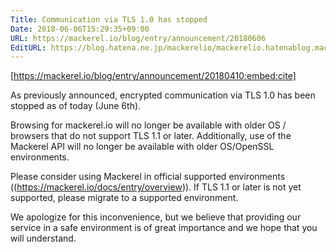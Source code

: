 ```yaml
---
Title: Communication via TLS 1.0 has stopped
Date: 2018-06-06T15:29:35+09:00
URL: https://mackerel.io/blog/entry/announcement/20180606
EditURL: https://blog.hatena.ne.jp/mackerelio/mackerelio.hatenablog.mackerel.io/atom/entry/17391345971651572515
---
```


[https://mackerel.io/blog/entry/announcement/20180410:embed:cite]

As previously announced, encrypted communication via TLS 1.0 has been stopped as of today (June 6th).

Browsing for mackerel.io will no longer be available with older OS / browsers that do not support TLS 1.1 or later. Additionally, use of the Mackerel API will no longer be available with older OS/OpenSSL environments.

Please consider using Mackerel in official supported environments ((https://mackerel.io/docs/entry/overview)). If TLS 1.1 or later is not yet supported, please migrate to a supported environment.

We apologize for this inconvenience, but we believe that providing our service in a safe environment is of great importance and we hope that you will understand.
